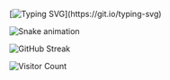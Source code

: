 [![Typing SVG](https://readme-typing-svg.herokuapp.com?font=Fira+Code&duration=2500&pause=1000&color=40C9FF&vCenter=true&width=435&lines=Hello+World!+I'm+TheHMBB;Welcome+to+my+GitHub+profile!)](https://git.io/typing-svg)




![Snake animation](https://github.com/TheHMBB/TheHMBB/blob/Snake/github-contribution-grid-snake.svg)

![GitHub Streak](https://streak-stats.demolab.com?user=TheHMBB&theme=tokyonight&hide_border=true)

![Visitor Count](https://komarev.com/ghpvc/?username=TheHMBB&style=flat-square&color=blue)

